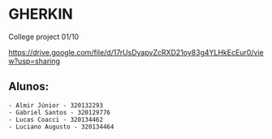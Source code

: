 # GHERKIN
College project 01/10

https://drive.google.com/file/d/17rUsDyapvZcRXD21oy83g4YLHkEcEur0/view?usp=sharing

## Alunos:
    - Almir Júnior - 320132293
    - Gabriel Santos - 320129776
    - Lucas Coacci - 320134462
    - Luciano Augusto - 320134464